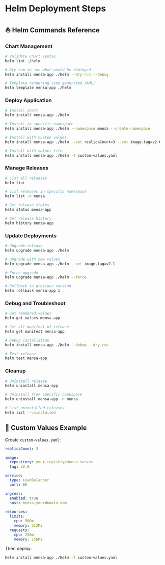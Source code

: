 # Helm Deployment Steps

## ⛵ Helm Commands Reference

### Chart Management
```bash
# Validate chart syntax
helm lint ./helm

# Dry run to see what would be deployed
helm install mensa-app ./helm --dry-run --debug

# Template rendering (see generated YAML)
helm template mensa-app ./helm
```

### Deploy Application
```bash
# Install chart
helm install mensa-app ./helm

# Install to specific namespace
helm install mensa-app ./helm --namespace mensa --create-namespace

# Install with custom values
helm install mensa-app ./helm --set replicaCount=3 --set image.tag=v2.0

# Install with values file
helm install mensa-app ./helm -f custom-values.yaml
```

### Manage Releases
```bash
# List all releases
helm list

# List releases in specific namespace
helm list -n mensa

# Get release status
helm status mensa-app

# Get release history
helm history mensa-app
```

### Update Deployments
```bash
# Upgrade release
helm upgrade mensa-app ./helm

# Upgrade with new values
helm upgrade mensa-app ./helm --set image.tag=v2.1

# Force upgrade
helm upgrade mensa-app ./helm --force

# Rollback to previous version
helm rollback mensa-app 1
```

### Debug and Troubleshoot
```bash
# Get rendered values
helm get values mensa-app

# Get all manifest of release
helm get manifest mensa-app

# Debug installation
helm install mensa-app ./helm --debug --dry-run

# Test release
helm test mensa-app
```

### Cleanup
```bash
# Uninstall release
helm uninstall mensa-app

# Uninstall from specific namespace
helm uninstall mensa-app -n mensa

# List uninstalled releases
helm list --uninstalled
```

## 📝 Custom Values Example

Create `custom-values.yaml`:
```yaml
replicaCount: 3

image:
  repository: your-registry/mensa-server
  tag: v2.0

service:
  type: LoadBalancer
  port: 80

ingress:
  enabled: true
  host: mensa.yourdomain.com
  
resources:
  limits:
    cpu: 500m
    memory: 512Mi
  requests:
    cpu: 250m
    memory: 256Mi
```

Then deploy:
```bash
helm install mensa-app ./helm -f custom-values.yaml
```
